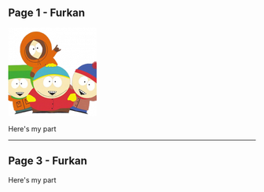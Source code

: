 ## Page 1 - Furkan

![test-image](/assets/test.png)

Here's my part

---

## Page 3 - Furkan

Here's my part
